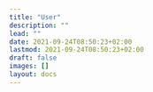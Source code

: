 ```yaml
---
title: "User"
description: ""
lead: ""
date: 2021-09-24T08:50:23+02:00
lastmod: 2021-09-24T08:50:23+02:00
draft: false
images: []
layout: docs
---
```


<p id="login-name"></p>

<script type="text/javascript">
document.getElementById("login-name").innerHTML = "Welcome! You first  need to <a href='https://github.com/login/oauth/authorize?client_id=Iv1.0419799268fa1f4f'>login</a> with your Github account.";

function showProfile(data){
    //const profile_data = JSON.stringify(data);
    if (data.login) {
        document.getElementById("login-name").innerHTML = `Welcome <a href='https://github.com/${data.login}'>${data.login}</a>!`;
    }
}

function getProfile(data) {

    const access_token = data;

    localStorage.setItem('access_token',access_token);

    fetch(`https://api.github.com/user`, {
        headers: {
            'Authorization' : `token ${access_token}`
        }
    })
    .then(data => data.json())
    .then(data => showProfile(data))
    .catch(err => console.error(err));
}

function getAccessToken() {

    if(access_token = localStorage.getItem('access_token'))
    {
        getProfile(access_token);
    }

    const clientId = `Iv1.0419799268fa1f4f`;
    let code = window.location.search;
    code = code.replace("?code=", '');
    localStorage.setItem("opcl-code", code);

    fetch(`https://openfoam-parallelisation-course-logger.onrender.com/${clientId}/${code}`)
    .then(data => data.json())
    .then(data => getProfile(data.access_token))
    .catch(err => console.error(err));
}

//document.addEventListener('DOMContentLoaded', getAccessToken());
getAccessToken();
</script>
